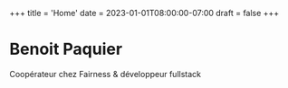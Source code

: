 +++
title = 'Home'
date = 2023-01-01T08:00:00-07:00
draft = false
+++

# Benoit Paquier

Coopérateur chez Fairness & développeur fullstack
